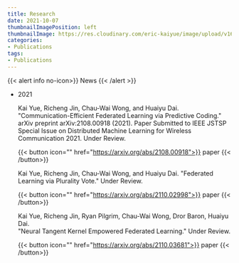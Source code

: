 ```yaml
---
title: Research
date: 2021-10-07
thumbnailImagePosition: left
thumbnailImage: https://res.cloudinary.com/eric-kaiyue/image/upload/v1600775874/website/book_hcsc9k.png
categories:
- Publications
tags:
- Publications
---
```


{{< alert info no-icon>}}
News
{{< /alert >}}

<!--more-->
- 2021

    Kai Yue, Richeng Jin, Chau-Wai Wong, and Huaiyu Dai. "Communication-Efficient Federated Learning via Predictive Coding." arXiv preprint arXiv:2108.00918 (2021). Paper Submitted to IEEE JSTSP Special Issue on Distributed Machine Learning for Wireless Communication 2021. Under Review.

    <!-- <i class=\"sidebar-pullquote-icon fa fa-lg fa-home\"></i> -->

    {{< button icon="" href="https://arxiv.org/abs/2108.00918">}}
    paper
    {{< /button>}}
    <!-- {{< button icon="" href="https://arxiv.org/abs/2108.00918">}}
    code
    {{< /button>}} -->

    Kai Yue, Richeng Jin, Chau-Wai Wong, and Huaiyu Dai. 
    "Federated Learning via Plurality Vote." Under Review.

    {{< button icon="" href="https://arxiv.org/abs/2110.02998">}}
    paper
    {{< /button>}}
    
    Kai Yue, Richeng Jin, Ryan Pilgrim, Chau-Wai Wong, Dror Baron, Huaiyu Dai.  
    "Neural Tangent Kernel Empowered Federated Learning." Under Review.
    
    {{< button icon="" href="https://arxiv.org/abs/2110.03681">}}
    paper
    {{< /button>}}
    